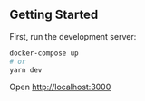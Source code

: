 ## Getting Started

First, run the development server:

```bash
docker-compose up
# or
yarn dev
```

Open [http://localhost:3000](http://localhost:3000)
